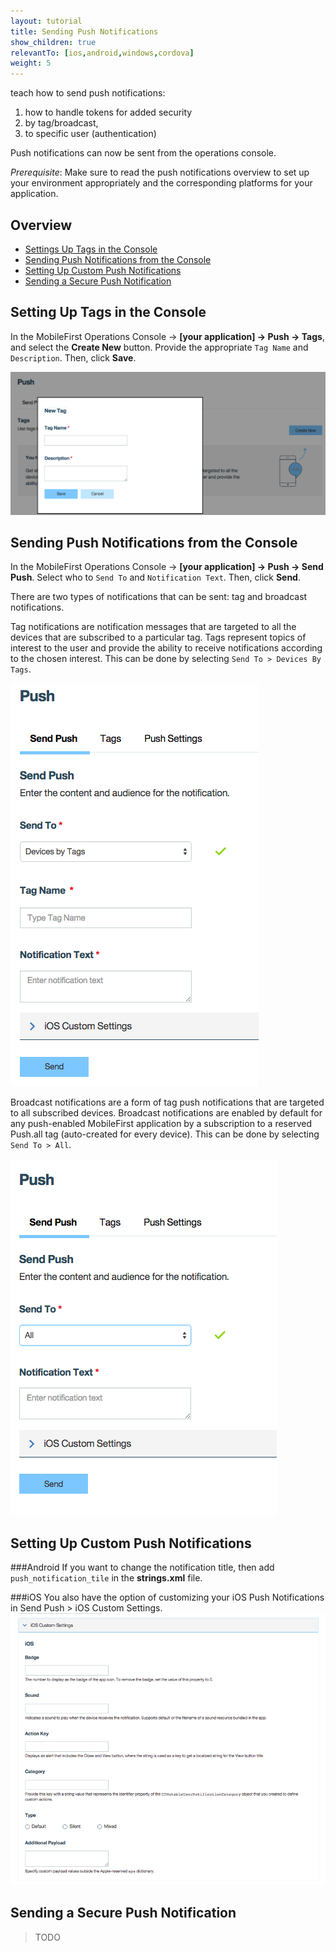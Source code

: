 ```yaml
---
layout: tutorial
title: Sending Push Notifications
show_children: true
relevantTo: [ios,android,windows,cordova]
weight: 5
---
```

teach how to send push notifications: 
1. how to handle tokens for added security
2. by tag/broadcast, 
3. to specific user (authentication)

Push notifications can now be sent from the operations console.

*Prerequisite*: Make sure to read the push notifications overview to set up your environment appropriately and the corresponding platforms for your application.

## Overview

* [Settings Up Tags in the Console](#setting-up-tags)
* [Sending Push Notifications from the Console](#sending-push-notifications)
* [Setting Up Custom Push Notifications](#sending-custom-notifications)
* [Sending a Secure Push Notification](#sending-secure-notifications)

## Setting Up Tags in the Console
In the MobileFirst Operations Console → **[your application] → Push → Tags**, and select the **Create New** button. Provide the appropriate `Tag Name` and `Description`. Then,  click **Save**.

![set-up-tags](set-up-tags.png)

## Sending Push Notifications from the Console
In the MobileFirst Operations Console → **[your application] → Push → Send Push**. 
Select who to `Send To` and `Notification Text`. Then,  click **Send**.

There are two types of notifications that can be sent: tag and broadcast notifications.

Tag notifications are notification messages that are targeted to all the devices that are subscribed to a particular tag. Tags represent topics of interest to the user and provide the ability to receive notifications according to the chosen interest. This can be done by selecting `Send To > Devices By Tags`.

![send-by-tag](send-by-tag.png)

Broadcast notifications are a form of tag push notifications that are targeted to all subscribed devices. Broadcast notifications are enabled by default for any push-enabled MobileFirst application by a subscription to a reserved Push.all tag (auto-created for every device). This can be done by selecting `Send To > All`.

![send-to-all](send-to-all.png)

## Setting Up Custom Push Notifications
###Android
If you want to change the notification title, then add `push_notification_tile` in the **strings.xml** file.

###iOS
You also have the option of customizing your iOS Push Notifications in Send Push > iOS Custom Settings.
![set-up-custom-tags](set-up-custom-tags.png)

## Sending a Secure Push Notification
>TODO